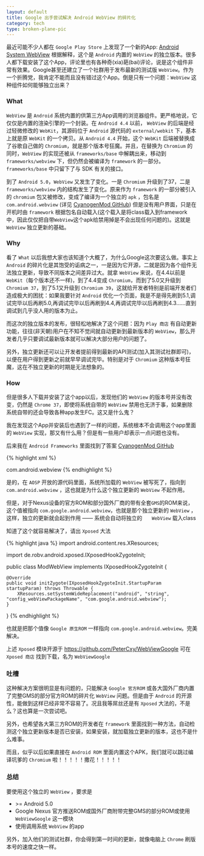 ```yaml
---
layout: default
title: Google 出手尝试解决 Android WebView 的碎片化
category: tech
type: broken-plane-pic
---
```


最近可能不少人都在 `Google Play Store` 上发现了一个新的App: [Android System WebView](https://play.google.com/store/apps/details?id=com.google.android.webview) 根据解释，这个是 `Android` 内置的 `WebView` 的独立版本。很多人都下载安装了这个App，评论里也有各种奇(xia)葩(bai)评论，说是这个组件非常有效果。Google甚至还建立了一个社群用于发布最新的测试版 `WebView`。作为一个折腾党，我肯定不能而且没有错过这个App。倒是只有一个问题：`WebView` 这种组件如何能够独立出来？

<!--more-->

### What

`WebView` 是 `Android` 系统内置的供第三方App调用的浏览器组件。更严格地说，它仅仅是内置的渲染引擎的一个封装。在 `Android 4.4` 以前， `WebView` 的后端是经过轻微修改的 `WebKit`，其源码位于 `Android` 源代码的 `external/webkit` 下，基本上就是原 `WebKit` 的一个拷贝。从 `Android 4.4` 开始，这个 `WebKit` 后端被替换成了谷歌自己做的 `Chromium`，就是那个版本号狂魔。并且，在替换为 `Chromium` 的同时，`WebView` 的实现还被从 `frameworks/base` 中解耦出来，移动到 `frameworks/webview` 下，但仍然会被编译为 `framework` 的一部分。`frameworks/base` 中只留下了与 SDK 有关的接口。

到了 `Android 5.0`，`WebView` 又发生了变化。一是 `Chromium` 升级到了37，二是 `frameworks/webview` 内的结构发生了变化。原来作为 `framework` 的一部分被引入的 `chromium` 包又被修改，变成了编译为一个独立的 `apk` ，包名是 `com.android.webview` (详见 [CyanogenMod GitHub](https://github.com/CyanogenMod/android_frameworks_webview/blob/cm-12.0/chromium/AndroidManifest.xml)) 但是没有用户界面，只是在开机时由 `framework` 根据包名自动载入(这个载入是将class载入到framework中，因此仅仅把自带`WebView`这个apk给禁用掉是不会出现任何问题的)。这就是 `WebView` 独立更新的基础。

### Why

看了 `What` 以后我想大家也该知道个大概了，为什么Google这次要这么做。事实上 `Android` 的碎片化是其饱受的诟病之一，一是因为它开源，二就是因为各个组件无法独立更新，导致不同版本之间差异过大。就拿 `WebView` 来说，在4.4以前是 `WebKit`（每个版本还不一样)，到了4.4变成 `Chromium`，而到了5.0又升级到 `Chromium 37`，到了5.1又升级到 `Chromium 39`，这就给开发者特别是前端开发者们造成极大的困扰：如果我要针对 `Android` 优化一个页面，我是不是得先刷到5.1,调试完毕以后再刷5.0,再调试完毕以后再刷到4.4,再调试完毕以后再刷到4.3……直到调试到几乎没人用的版本为止。

而这次的独立版本的发布，很轻松地解决了这个问题：因为 `Play 商店` 有自动更新功能，往往(非天朝)用户在不知不觉间就自动更新到最新版本的 `WebView`，那么开发者几乎只要调试最新版本就可以解决大部分用户的问题了。

另外，独立更新还可以让开发者提前得到最新的API测试(加入其测试社群即可)，以便在用户得到更新之前就早早调试完毕。特别是对于 `Chromium` 这种版本号狂魔，这在不独立更新的时期是无法想象的。

### How

但是很多人下载并安装了这个app以后，发现他们的 `WebView` 的版本号并没有改变，仍然是 `Chrome 37`，即使将系统自带的 `WebView` 禁用也无济于事，如果删除系统自带的还会导致各种app发生FC。这又是什么鬼？

我在发现这个App并安装后也遇到了一样的问题，系统根本不会调用这个app里面的 `WebView` 实现，那又有什么用？但是有一些用户却表示一点问题也没有。

后来我在 `Android Frameworks` 里面找到了答案 [CyanogenMod GitHub](https://github.com/CyanogenMod/android_frameworks_base/blob/cm-12.0/core/res/res/values/config.xml)

{% highlight xml %}
<!-- Package name providing WebView implementation. -->
<string name="config_webViewPackageName" translatable="false">com.android.webview</string>
{% endhighlight %}

是的，在 `AOSP` 开放的源代码里面，系统所加载的 `WebView` 被写死了，指向到 `com.android.webview` ，这也就是为什么这个独立更新的 `WebView` 不起作用。

但是，对于Nexus设备的官方ROM和部分国外厂商的带有全套`GMS`的ROM来说，这个值被指向 `com.google.android.webview`，也就是那个独立更新的 `WebView` ，这样，独立的更新就会起到作用 —— 系统会自动将独立的 `	WebView` 载入class

知道了这个就容易解决了，请出 `Xposed` 大法

{% highlight java %}
import android.content.res.XResources;

import de.robv.android.xposed.IXposedHookZygoteInit;

public class ModWebView implements IXposedHookZygoteInit
{

	@Override
	public void initZygote(IXposedHookZygoteInit.StartupParam startupParam) throws Throwable {
		XResources.setSystemWideReplacement("android", "string", "config_webViewPackageName", "com.google.android.webview");
	}

}
{% endhighlight %}

也就是把那个值像 `Google 原生ROM` 一样指向 `com.google.android.webview`。完美解决。

上述 `Xposed` 模块开源于 <https://github.com/PeterCxy/WebViewGoogle> 可在 `Xposed 商店` 找到下载，名为 `WebViewGoogle`

### 吐槽

这种解决方案很明显是有问题的，只能解决 `Google 官方ROM` 或各大国外厂商内置了完整GMS的部分官方ROM的碎片化 `WebView` 问题。但是由于 `Android` 的开源性，能做到这样已经非常不容易了。况且我等屌丝还是有 `Xposed` 大法的，不是么？这也算是一次尝试吧。

另外，也希望各大第三方ROM的开发者在 `framework` 里面找到一种方法，自动检测这个独立更新版本是否已安装，如果安装，就加载独立更新的版本，这也不是什么难事。

而且，似乎以后如果直接在 `Android ROM` 里面内置这个APK，我们就可以跳过编译坑爹的 `Chromium` 啦！！！！！撒花！！！！！

### 总结

要使用这个独立的 `WebView` ，要求是

* \>= Android 5.0
* Google Nexus 官方推送ROM或国外厂商附带完整GMS的部分ROM或使用 `WebViewGoogle` 这一模块
* 使用调用系统 `WebView` 的app

另外，加入他们的测试社群，你会得到第一时间的更新，就像电脑上 `Chrome` 刷版本号的速度之快一样。
